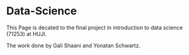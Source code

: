 # Data-Science


This Page is decated to the final project in introduction to data science (71253) at HUJI.

The work done by Gali Shaani and Yonatan Schwartz.
